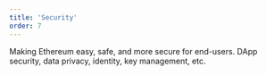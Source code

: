 ```yaml
---
title: 'Security'
order: 7
---
```


Making Ethereum easy, safe, and more secure for end-users. DApp security, data privacy, identity, key management, etc.